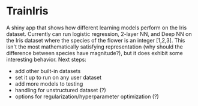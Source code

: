 # TrainIris
A shiny app that shows how different learning models perform on the Iris dataset. 
Currently can run logistic regression, 2-layer NN, and Deep NN on the Iris dataset where the species of the flower is an integer [1,2,3].  This isn't the most mathematically satisfying representation (why should the difference between species have magnitude?), but it does exhibit some interesting behavior.
Next steps:
- add other built-in datasets
- set it up to run on any user dataset
- add more models to testing
- handling for unstructured dataset (?)
- options for regularization/hyperparameter optimization (?)

